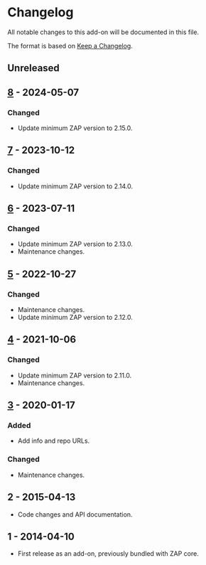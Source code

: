# Changelog
All notable changes to this add-on will be documented in this file.

The format is based on [Keep a Changelog](https://keepachangelog.com/en/1.0.0/).

## Unreleased


## [8] - 2024-05-07
### Changed
- Update minimum ZAP version to 2.15.0.

## [7] - 2023-10-12
### Changed
- Update minimum ZAP version to 2.14.0.

## [6] - 2023-07-11
### Changed
- Update minimum ZAP version to 2.13.0.
- Maintenance changes.

## [5] - 2022-10-27
### Changed
- Maintenance changes.
- Update minimum ZAP version to 2.12.0.

## [4] - 2021-10-06
### Changed
- Update minimum ZAP version to 2.11.0.
- Maintenance changes.

## [3] - 2020-01-17
### Added
- Add info and repo URLs.

### Changed
- Maintenance changes.

## 2 - 2015-04-13

- Code changes and API documentation.

## 1 - 2014-04-10

- First release as an add-on, previously bundled with ZAP core.

[8]: https://github.com/zaproxy/zap-extensions/releases/reveal-v8
[7]: https://github.com/zaproxy/zap-extensions/releases/reveal-v7
[6]: https://github.com/zaproxy/zap-extensions/releases/reveal-v6
[5]: https://github.com/zaproxy/zap-extensions/releases/reveal-v5
[4]: https://github.com/zaproxy/zap-extensions/releases/reveal-v4
[3]: https://github.com/zaproxy/zap-extensions/releases/reveal-v3
